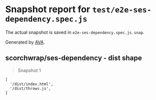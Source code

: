 # Snapshot report for `test/e2e-ses-dependency.spec.js`

The actual snapshot is saved in `e2e-ses-dependency.spec.js.snap`.

Generated by [AVA](https://avajs.dev).

## scorchwrap/ses-dependency - dist shape

> Snapshot 1

    [
      '/dist/index.html',
      '/dist/throws.js',
    ]
